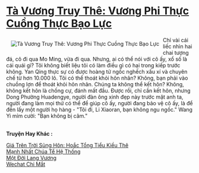 <a href="https://truyentiki.com/ta-vuong-truy-the-vuong-phi-thuc-cuong-thuc-bao-luc.33470/" title="Tà Vương Truy Thê: Vương Phi Thực Cuồng Thực Bạo Lực"><h1>Tà Vương Truy Thê: Vương Phi Thực Cuồng Thực Bạo Lực</h1></a><div style="display:table"><img align="right" style="float: left; padding: 10px;" src="https://truyentiki.com/a/img/str/src/33470.jpg" alt="Tà Vương Truy Thê: Vương Phi Thực Cuồng Thực Bạo Lực">Chỉ vài cái liếc nhìn hai chai tượng đá, cô đi qua Mo Ming, vừa đi qua. Nhưng, ai có thể nói với cô ấy, xổ số là cái quái gì? Tôi không biết liệu tôi có làm điều gì có hại trong kiếp trước không. Yan Qing thực sự có được hoàng tử ngốc nghếch xấu xí và chuyên chế từ hơn 10.000 lô. Tôi có thể thoát khỏi hôn nhân? Không, bạn phải vào chuồng lợn để thoát khỏi hôn nhân. Chúng ta không thể kết hôn? Không, không kết hôn là chống cự, đánh mất đầu. Được rồi, chỉ cần kết hôn, nhưng Dong Phường Huadengye, người đàn ông xinh đẹp này trước mặt anh ta, người đang làm mọi thứ có thể để giúp cô ấy, người đang bảo vệ cô ấy, là để đến lấy một người họ hàng - "Tôi đi, Li Xiaoran, bạn không ngu ngốc." Wang Yi mỉm cười: "Bạn không bị câm."</div><p><br><b>Truyện Hay Khác :</b></p><a href="https://truyentiki.com/gia-tren-troi-sung-hon-hoac-tong-tieu-kieu-the.33469/" alt="Giá Trên Trời Sủng Hôn: Hoắc Tổng Tiểu Kiều Thê">Giá Trên Trời Sủng Hôn: Hoắc Tổng Tiểu Kiều Thê</a><br/><a href="https://github.com/nownovels/top500/tree/master/truyenhay/33949/" alt="Mạnh Nhất Chúa Tể Hệ Thống">Mạnh Nhất Chúa Tể Hệ Thống</a><br/><a href="https://truyentiki.wordpress.com/2020/06/08/mot-doi-lang-vuong/" alt="Một Đời Lang Vương">Một Đời Lang Vương</a><br/><a href="https://medium.com/@hoangminhquan16819844/wechat-chi-m%E1%BA%AFt-c93ef1567dc" alt="Wechat Chi Mắt">Wechat Chi Mắt</a><br/>